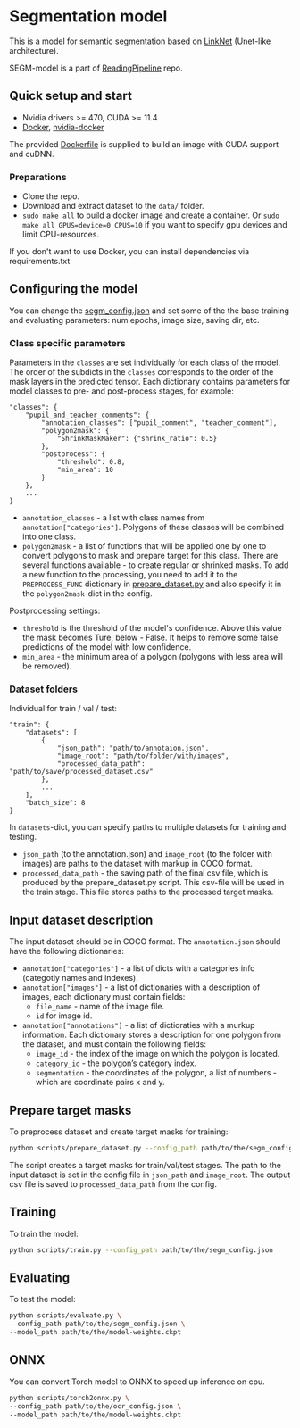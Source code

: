 # Segmentation model

This is a model for semantic segmentation based on [LinkNet](https://arxiv.org/abs/1707.03718) (Unet-like architecture).

SEGM-model is a part of [ReadingPipeline](https://github.com/ai-forever/ReadingPipeline) repo.

## Quick setup and start

- Nvidia drivers >= 470, CUDA >= 11.4
- [Docker](https://docs.docker.com/engine/install/ubuntu/), [nvidia-docker](https://github.com/NVIDIA/nvidia-docker)

The provided [Dockerfile](Dockerfile) is supplied to build an image with CUDA support and cuDNN.

### Preparations

- Clone the repo.
- Download and extract dataset to the `data/` folder.
- `sudo make all` to build a docker image and create a container.
  Or `sudo make all GPUS=device=0 CPUS=10` if you want to specify gpu devices and limit CPU-resources.

If you don't want to use Docker, you can install dependencies via requirements.txt

## Configuring the model

You can change the [segm_config.json](scripts/segm_config.json) and set some of the the base training and evaluating parameters: num epochs, image size, saving dir, etc.

### Class specific parameters

Parameters in the `classes` are set individually for each class of the model. The order of the subdicts in the `classes` corresponds to the order of the mask layers in the predicted tensor. Each dictionary contains parameters for model classes to pre- and post-process stages, for example:

```
"classes": {
	"pupil_and_teacher_comments": {
		"annotation_classes": ["pupil_comment", "teacher_comment"],
		"polygon2mask": {
			"ShrinkMaskMaker": {"shrink_ratio": 0.5}
		},
		"postprocess": {
			"threshold": 0.8,
			"min_area": 10
		}
	},
	...
}
```

- `annotation_classes` - a list with class names from `annotation["categories"]`. Polygons of these classes will be combined into one class.
- `polygon2mask` - a list of functions that will be applied one by one to convert polygons to mask and prepare target for this class. There are several functions available - to create regular or shrinked masks. To add a new function to the processing, you need to add it to the `PREPROCESS_FUNC` dictionary in [prepare_dataset.py](scripts/prepare_dataset.py) and also specify it in the `polygon2mask`-dict in the config.

Postprocessing settings:

- `threshold` is the threshold of the model's confidence. Above this value the mask becomes Ture, below - False. It helps to remove some false predictions of the model with low confidence.
- `min_area` - the minimum area of a polygon (polygons with less area will be removed).

### Dataset folders

Individual for train / val / test:

```
"train": {
    "datasets": [
        {
            "json_path": "path/to/annotaion.json",
            "image_root": "path/to/folder/with/images",
            "processed_data_path": "path/to/save/processed_dataset.csv"
        },
        ...
    ],
    "batch_size": 8
}
```
In `datasets`-dict, you can specify paths to multiple datasets for training and testing.

- `json_path` (to the annotation.json) and `image_root` (to the folder with images) are paths to the dataset with markup in COCO format.
- `processed_data_path` - the saving path of the final csv file, which is produced by the prepare_dataset.py script. This csv-file will be used in the train stage. This file stores paths to the processed target masks.

## Input dataset description

The input dataset should be in COCO format. The `annotation.json` should have the following dictionaries:

- `annotation["categories"]` - a list of dicts with a categories info (categotiy names and indexes).
- `annotation["images"]` - a list of dictionaries with a description of images, each dictionary must contain fields:
  - `file_name` - name of the image file.
  - `id` for image id.
- `annotation["annotations"]` - a list of dictioraties with a murkup information. Each dictionary stores a description for one polygon from the dataset, and must contain the following fields:
  - `image_id` - the index of the image on which the polygon is located.
  - `category_id` - the polygon’s category index.
  - `segmentation` - the coordinates of the polygon, a list of numbers - which are coordinate pairs x and y.

## Prepare target masks

To preprocess dataset and create target masks for training:

```bash
python scripts/prepare_dataset.py --config_path path/to/the/segm_config.json
```

The script creates a target masks for train/val/test stages. The path to the input dataset is set in the config file in `json_path` and `image_root`. The output csv file is saved to `processed_data_path` from the config.

## Training

To train the model:

```bash
python scripts/train.py --config_path path/to/the/segm_config.json
```

## Evaluating

To test the model:

```bash
python scripts/evaluate.py \
--config_path path/to/the/segm_config.json \
--model_path path/to/the/model-weights.ckpt
```

## ONNX

You can convert Torch model to ONNX to speed up inference on cpu.

```bash
python scripts/torch2onnx.py \
--config_path path/to/the/ocr_config.json \
--model_path path/to/the/model-weights.ckpt
```
